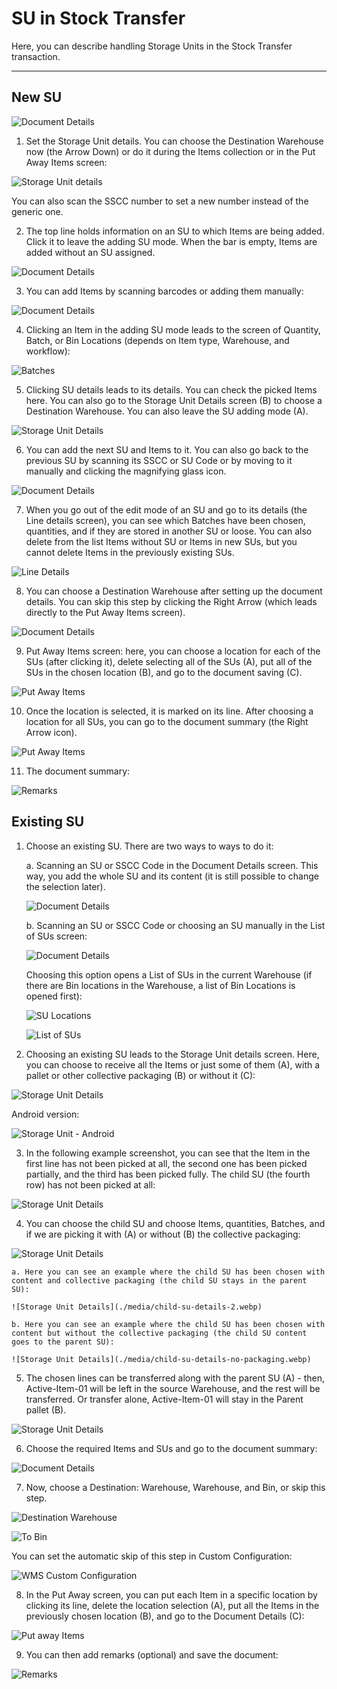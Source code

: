 # SU in Stock Transfer

Here, you can describe handling Storage Units in the Stock Transfer transaction.

---

## New SU

![Document Details](./media/new-su.webp)

1. Set the Storage Unit details. You can choose the Destination Warehouse now (the Arrow Down) or do it during the Items collection or in the Put Away Items screen:

![Storage Unit details](./media/new-su-put-away.webp)

You can also scan the SSCC number to set a new number instead of the generic one.

2. The top line holds information on an SU to which Items are being added. Click it to leave the adding SU mode. When the bar is empty, Items are added without an SU assigned.

![Document Details](./media/scanning-sscc.webp)

3. You can add Items by scanning barcodes or adding them manually:

![Document Details](./media/su-document-details.webp)

4. Clicking an Item in the adding SU mode leads to the screen of Quantity, Batch, or Bin Locations (depends on Item type, Warehouse, and workflow):

![Batches](./media/su-batches.webp)

5. Clicking SU details leads to its details. You can check the picked Items here. You can also go to the Storage Unit Details screen (B) to choose a Destination Warehouse. You can also leave the SU adding mode (A).

![Storage Unit Details](./media/new-su-details.webp)

6. You can add the next SU and Items to it. You can also go back to the previous SU by scanning its SSCC or SU Code or by moving to it manually and clicking the magnifying glass icon.

![Document Details](./media/su-doc-details.webp)

7. When you go out of the edit mode of an SU and go to its details (the Line details screen), you can see which Batches have been chosen, quantities, and if they are stored in another SU or loose. You can also delete from the list Items without SU or Items in new SUs, but you cannot delete Items in the previously existing SUs.

![Line Details](./media/line-details.webp)

8. You can choose a Destination Warehouse after setting up the document details. You can skip this step by clicking the Right Arrow (which leads directly to the Put Away Items screen).

![Document Details](./media/doc-details-end.webp)

9. Put Away Items screen: here, you can choose a location for each of the SUs (after clicking it), delete selecting all of the SUs (A), put all of the SUs in the chosen location (B), and go to the document saving (C).

![Put Away Items](./media/put-away-items-end.webp)

10. Once the location is selected, it is marked on its line. After choosing a location for all SUs, you can go to the document summary (the Right Arrow icon).

![Put Away Items](./media/put-away-items-mark.webp)

11. The document summary:

![Remarks](./media/new-su-remarks.webp)

## Existing SU

1. Choose an existing SU. There are two ways to ways to do it:

   a. Scanning an SU or SSCC Code in the Document Details screen. This way, you add the whole SU and its content (it is still possible to change the selection later).

   ![Document Details](./media/stock-transfer-doc-det.webp)

   b. Scanning an SU or SSCC Code or choosing an SU manually in the List of SUs screen:

   ![Document Details](./media/stock-counting-sus.webp)

   Choosing this option opens a List of SUs in the current Warehouse (if there are Bin locations in the Warehouse, a list of Bin Locations is opened first):

   ![SU Locations](./media/su-locations.webp)

   ![List of SUs](./media/list-of-sus.webp)

2. Choosing an existing SU leads to the Storage Unit details screen. Here, you can choose to receive all the Items or just some of them (A), with a pallet or other collective packaging (B) or without it (C):

![Storage Unit Details](./media/storage-unit-details.webp)

Android version:

![Storage Unit - Android](./media/storage-unit-details-android.webp)

3. In the following example screenshot, you can see that the Item in the first line has not been picked at all, the second one has been picked partially, and the third has been picked fully. The child SU (the fourth row) has not been picked at all:

![Storage Unit Details](./media/storage-details-picked.webp)

4. You can choose the child SU and choose Items, quantities, Batches, and if we are picking it with (A) or without (B) the collective packaging:

![Storage Unit Details](./media/child-su-details.webp)

    a. Here you can see an example where the child SU has been chosen with content and collective packaging (the child SU stays in the parent SU):

    ![Storage Unit Details](./media/child-su-details-2.webp)

    b. Here you can see an example where the child SU has been chosen with content but without the collective packaging (the child SU content goes to the parent SU):

    ![Storage Unit Details](./media/child-su-details-no-packaging.webp)

5. The chosen lines can be transferred along with the parent SU (A) - then, Active-Item-01 will be left in the source Warehouse, and the rest will be transferred. Or transfer alone, Active-Item-01 will stay in the Parent pallet (B).

![Storage Unit Details](./media/su-details-transfer.webp)

6. Choose the required Items and SUs and go to the document summary:

![Document Details](./media/su-document-summary.webp)

7. Now, choose a Destination: Warehouse, Warehouse, and Bin, or skip this step.

![Destination Warehouse](./media/su-destination-warehouse.webp)

![To Bin](./media/su-destination-bin.webp)

You can set the automatic skip of this step in Custom Configuration:

![WMS Custom Configuration](./media/su-config.webp)

8. In the Put Away screen, you can put each Item in a specific location by clicking its line, delete the location selection (A), put all the Items in the previously chosen location (B), and go to the Document Details (C):

![Put away Items](./media/put-away-items.webp)

9. You can then add remarks (optional) and save the document:

![Remarks](./media/su-remarks.webp)
